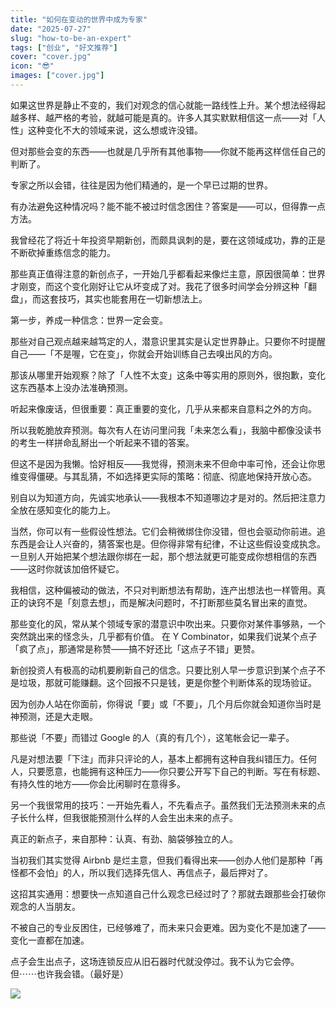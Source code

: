 ```yaml
---
title: "如何在变动的世界中成为专家"
date: "2025-07-27"
slug: "how-to-be-an-expert"
tags: ["创业", "好文推荐"]
cover: "cover.jpg"
icon: "😎"
images: ["cover.jpg"]
---
```

如果这世界是静止不变的，我们对观念的信心就能一路线性上升。某个想法经得起越多样、越严格的考验，就越可能是真的。许多人其实默默相信这一点——对「人性」这种变化不大的领域来说，这么想或许没错。



但对那些会变的东西——也就是几乎所有其他事物——你就不能再这样信任自己的判断了。



专家之所以会错，往往是因为他们精通的，是一个早已过期的世界。



有办法避免这种情况吗？能不能不被过时信念困住？答案是——可以，但得靠一点方法。



我曾经花了将近十年投资早期新创，而颇具讽刺的是，要在这领域成功，靠的正是不断砍掉重练信念的能力。



那些真正值得注意的新创点子，一开始几乎都看起来像烂主意，原因很简单：世界才刚变，而这个变化刚好让它从坏变成了对。我花了很多时间学会分辨这种「翻盘」，而这套技巧，其实也能套用在一切新想法上。



第一步，养成一种信念：世界一定会变。



那些对自己观点越来越笃定的人，潜意识里其实是认定世界静止。只要你不时提醒自己——「不是喔，它在变」，你就会开始训练自己去嗅出风的方向。



那该从哪里开始观察？除了「人性不太变」这条中等实用的原则外，很抱歉，变化这东西基本上没办法准确预测。



听起来像废话，但很重要：真正重要的变化，几乎从来都来自意料之外的方向。



所以我乾脆放弃预测。每次有人在访问里问我「未来怎么看」，我脑中都像没读书的考生一样拼命乱掰出一个听起来不错的答案。



但这不是因为我懒。恰好相反——我觉得，预测未来不但命中率可怜，还会让你思维变得僵硬。与其乱猜，不如选择更实际的策略：彻底、彻底地保持开放心态。



别自以为知道方向，先诚实地承认——我根本不知道哪边才是对的。然后把注意力全放在感知变化的能力上。



当然，你可以有一些假设性想法。它们会稍微绑住你没错，但也会驱动你前进。追东西是会让人兴奋的，猜答案也是。但你得非常有纪律，不让这些假设变成执念。
一旦别人开始把某个想法跟你绑在一起，那个想法就更可能变成你想相信的东西——这时你就该加倍怀疑它。



我相信，这种偏被动的做法，不只对判断想法有帮助，连产出想法也一样管用。真正的诀窍不是「刻意去想」，而是解决问题时，不打断那些莫名冒出来的直觉。



那些变化的风，常从某个领域专家的潜意识中吹出来。只要你对某件事够熟，一个突然跳出来的怪念头，几乎都有价值。
在 Y Combinator，如果我们说某个点子「疯了点」，那通常是称赞——搞不好还比「这点子不错」更赞。



新创投资人有极高的动机要刷新自己的信念。只要比别人早一步意识到某个点子不是垃圾，那就可能赚翻。这个回报不只是钱，更是你整个判断体系的现场验证。



因为创办人站在你面前，你得说「要」或「不要」，几个月后你就会知道你当时是神预测，还是大走眼。



那些说「不要」而错过 Google 的人（真的有几个），这笔帐会记一辈子。



凡是对想法要「下注」而非只评论的人，基本上都拥有这种自我纠错压力。任何人，只要愿意，也能拥有这种压力——你只要公开写下自己的判断。写在有标题、有持久性的地方——你会比闲聊时在意得多。



另一个我很常用的技巧：一开始先看人，不先看点子。虽然我们无法预测未来的点子长什么样，但我很能预测什么样的人会生出未来的点子。



真正的新点子，来自那种：认真、有劲、脑袋够独立的人。



当初我们其实觉得 Airbnb 是烂主意，但我们看得出来——创办人他们是那种「再怪都不会怕」的人，所以我们选择先信人、再信点子，最后押对了。



这招其实通用：想要快一点知道自己什么观念已经过时了？那就去跟那些会打破你观念的人当朋友。



不被自己的专业反困住，已经够难了，而未来只会更难。因为变化不是加速了——变化一直都在加速。



点子会生出点子，这场连锁反应从旧石器时代就没停过。我不认为它会停。
但⋯⋯也许我会错。（最好是）




![](https://prod-files-secure.s3.us-west-2.amazonaws.com/112d0858-5090-4d34-a606-b75eb8d65fd2/46476355-9cf3-4e99-9b7a-3531bc426380/1000202064.png?X-Amz-Algorithm=AWS4-HMAC-SHA256&X-Amz-Content-Sha256=UNSIGNED-PAYLOAD&X-Amz-Credential=ASIAZI2LB466WQ3KFHLI%2F20250920%2Fus-west-2%2Fs3%2Faws4_request&X-Amz-Date=20250920T053123Z&X-Amz-Expires=3600&X-Amz-Security-Token=IQoJb3JpZ2luX2VjEG0aCXVzLXdlc3QtMiJHMEUCIQCybUn28NGw33G8YKzLlz%2FSeoL7482Lo0BCf56488QrwQIgRQ%2F5w%2Fp488gJAfOKfdIPyRv2U6tYJwWVTUhb0kFHmNAqiAQI5v%2F%2F%2F%2F%2F%2F%2F%2F%2F%2FARAAGgw2Mzc0MjMxODM4MDUiDFAmmli00dV0p4NiKircA5tAFbZxzefXZSZGJUeyLdgCR%2FGu%2BGay7UpG6%2Fy66jPZHZEZdfIEEClK3msNYhMEv1D%2B%2BEPXeJDawlKZVraFKKyyG7rKP3gudFNT1OhCPqGSshsFWxY4cKx%2FNK5YsJUUtQD3%2BNB4Bd0plao%2FCJ5nB6kMA9ErgtykkO%2Bnvz54W8auP8JAlfeTW%2FMOWqhYx6uc9OK72Uv%2B92XX459DXjF5mJAYhQ%2BpO%2Fa%2FrAnrAriHVHHka2ZgwaP7GvmyDBLkOznjqlVQSj7O%2F%2Bp4tQbTKVrSHkHWkqR%2Fu6KFPtQDbLa52lJaMHDyuDURDSuuarc5l57agDfe0vrsXKuIw23WywaB579FbeYLB3AftAb%2Bz0RzHO76l86mnWntFQ7Tp8QI0fm0B%2B4PWgL%2BZe75aCnVDr6wsIFamWqfuc4x5vZsdleFM82yY014JkvQtdJUtCOhUVWiQXf%2FIhGdE88YCNQIU7WIqX2VHDxPtdBiQX4wsz0h56vpcIsKpP%2FeJDKWQ4hhgwhnAGnU2qHrrEBMJV1hB%2Fr3qUCnQGxQKXJxLkxynHlFBDTvzoiJ%2BrbVClljpUuA3CKmE1kwHy4eYzJud2CHKX7cCKTvXSN%2FYt9MpD3yPioq1EP0xgD0H4mSmag52RaeMJ7nuMYGOqUB9i3pUVFukRBvsn5cslsulL%2BF93W%2BlTSSExjIt0XE0pgS5Q7nJOjQaMhPYDSpWGJDb6gWdc%2FaQGmkXxROaB6kqImXovL%2Br7aGn%2Fk7lJB5fkwT7bozofRwnDhfUqCJIOgKpqsta0WMqRVOyqOcmKpp%2BGAU8qjdbelY2q6PFvitco70puydGDd82VRrCDP8IeJuewRwpDuWK%2FzzVSHG1p1AKiuvRDIj&X-Amz-Signature=b7754595b5949e6f13aabe865609c9962cf615d358d6116e8e54ede3f1893604&X-Amz-SignedHeaders=host&x-amz-checksum-mode=ENABLED&x-id=GetObject)

